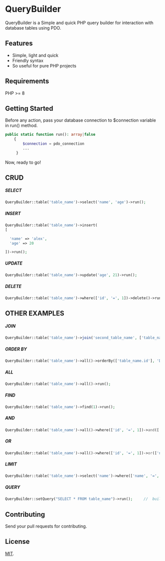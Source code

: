 # QueryBuilder

QueryBuilder is a Simple and quick PHP query builder for interaction with database tables using PDO.

## Features

- Simple, light and quick 
- Friendly syntax
- So useful for pure PHP projects



##  Requirements

PHP >= 8


## Getting Started

Before any action, pass your database connection to $connection variable in run() method.

```php
public static function run(): array|false
    {
        $connection = pdo_connection
        ...
     }
```

Now, ready to go!

## CRUD

##### SELECT

```php
QueryBuilder::table('table_name')->select('name', 'age')->run();
```

##### INSERT

```php
QueryBuilder::table('table_name')->insert(
[

  'name' => 'alex',
  'age' => 20

])->run();
```

##### UPDATE

```php
QueryBuilder::table('table_name')->update('age', 21)->run();
```

##### DELETE

```php
QueryBuilder::table('table_name')->where(['id', '=', 1])->delete()->run();
```


## OTHER EXAMPLES

##### JOIN

```php
QueryBuilder::table('table_name')->join('second_table_name', ['table_name.id', '=', 'second_table_name.person_id'], 'LEFT')->all()->run();
```

##### ORDER BY

```php
QueryBuilder::table('table_name')->all()->orderBy(['table_name.id'], 'DESC')->run();
```

##### ALL

```php
QueryBuilder::table('table_name')->all()->run();
```


##### FIND

```php
QueryBuilder::table('table_name')->find(1)->run();
```


##### AND

```php
QueryBuilder::table('table_name')->all()->where(['id', '=', 1])->and(['name', '=', 'foo'])->run();
```

##### OR

```php
QueryBuilder::table('table_name')->all()->where(['id', '=', 1])->or(['name', '=', 'foo'])->run();
```


##### LIMIT

```php
QueryBuilder::table('table_name')->select('name')->where(['name', '=', 'foo'])->limit(1)->run();
```

##### QUERY
```php
QueryBuilder::setQuery("SELECT * FROM table_name")->run();     //  build your custom query
```

## Contributing
Send your pull requests for contributing.


## License

[MIT](LICENSE).
